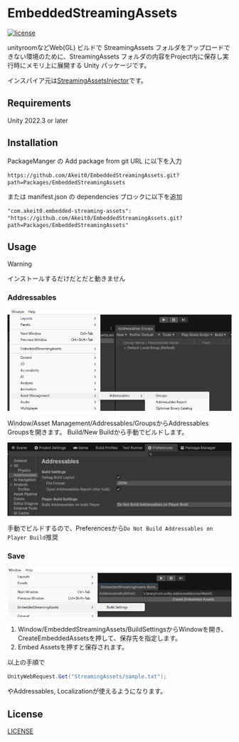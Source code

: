 ﻿
# EmbeddedStreamingAssets

[![license](https://img.shields.io/badge/LICENSE-MIT-green.svg)](LICENSE)

unityroomなどWeb(GL) ビルドで StreamingAssets フォルダをアップロードできない環境のために、StreamingAssets フォルダの内容をProject内に保存し実行時にメモリ上に展開する Unity パッケージです。

インスパイア元は[StreamingAssetsInjector](https://github.com/KurisuJuha/StreamingAssetsInjector)です。

## Requirements
Unity 2022.3 or later

## Installation

PackageManger の Add package from git URL に以下を入力

```
https://github.com/Akeit0/EmbeddedStreamingAssets.git?path=Packages/EmbeddedStreamingAssets
```

または manifest.json の dependencies ブロックに以下を追加

```
"com.akeit0.embedded-streaming-assets": "https://github.com/Akeit0/EmbeddedStreamingAssets.git?path=Packages/EmbeddedStreamingAssets"
```
## Usage
> [!WARNING]
> インストールするだけだとだと動きません

### Addressables
![image](Images/AddressableGroup.png)

Window/Asset Management/Addressables/GroupsからAddressables Groupsを開きます。
Build/New Buildから手動でビルドします。


![image](Images/PreferencesAddressable.png)

手動でビルドするので、Preferencesから`Do Not Build Addressables on Player Build`推奨

### Save
![image](Images/ESAWindow.png)
1. Window/EmbeddedStreamingAssets/BuildSettingsからWindowを開き、CreateEmbeddedAssetsを押して、保存先を指定します。
2. Embed Assetsを押すと保存されます。

以上の手順で
```csharp
UnityWebRequest.Get("StreamingAssets/sample.txt");
```

やAddressables, Localizationが使えるようになります。
## License

[LICENSE](https://github.com/Akeit0/EmbeddedStreamingAssets/blob/main/LICENSE)
